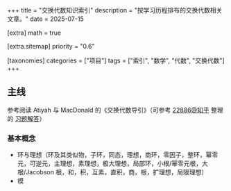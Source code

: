 +++
title = "交换代数知识索引"
description = "按学习历程排布的交换代数相关文章。"
date = 2025-07-15

[extra]
math = true

[extra.sitemap]
priority = "0.6"

[taxonomies]
categories = ["项目"]
tags = ["索引", "数学", "代数", "交换代数"]
+++

## 主线
参考阅读 Atiyah 与 MacDonald 的《交换代数导引》（可参考 [22886@知乎](https://www.zhihu.com/people/22886-69) 整理的 [习题解答](https://www.zhihu.com/column/c_1745120001231761408)）

### 基本概念
- 环与理想（环及其类似物，子环，同态，理想，商环，零因子，整环，幂零元，可逆元，主理想，素理想，极大理想，局部环，小根/幂零元根，大根/Jacobson 根，和，积，互素，直积，商，根，扩理想，局限理想）
- 模
